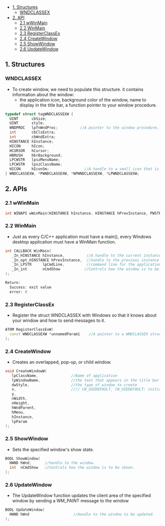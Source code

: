 - [1. Structures](#st)
  - [WNDCLASSEX](#WNDCLASSEX)
- [2. API](#api)
  - [2.1 wWinMain](#wWinMain)
  - [2.2 WinMain](#WinMain)
  - [2.3 RegisterClassEx](#RegisterClassEx)
  - [2.4 CreateWindow](#CreateWindow)
  - [2.5 ShowWindow](#ShowWindow)
  - [2.6 UpdateWindow](#UpdateWindow)

<a name=st></a>
## 1. Structures
<a name=WNDCLASSEX></a>
### WNDCLASSEX
- To create window, we need to populate this structure. it contains information about the window: 
  - the application icon, background color of the window, name to display in the title bar, a function pointer to your window procedure. 
```c++
typedef struct tagWNDCLASSEXW {
  UINT      cbSize;
  UINT      style;
  WNDPROC   lpfnWndProc;          //A pointer to the window procedure.
  int       cbClsExtra;
  int       cbWndExtra;
  HINSTANCE hInstance;
  HICON     hIcon;
  HCURSOR   hCursor;
  HBRUSH    hbrBackground;
  LPCWSTR   lpszMenuName;
  LPCWSTR   lpszClassName;
  HICON     hIconSm;                //A handle to a small icon that is associated with the window class.
} WNDCLASSEXW, *PWNDCLASSEXW, *NPWNDCLASSEXW, *LPWNDCLASSEXW;
```

<a name=api></a>
## 2. APIs

<a name=wWinMain></a>
### 2.1 wWinMain
```c
int WINAPI wWinMain(HINSTANCE hInstance, HINSTANCE hPrevInstance, PWSTR pCmdLine, int nCmdShow);
```
<a name=WinMain></a>
### 2.2 WinMain
- Just as every C/C++ application must have a main(), every Windows desktop application must have a WinMain function.
```c++
int CALLBACK WinMain(
   _In_HINSTANCE hInstance,          //A handle to the current instance of the application.
   _In_opt_HINSTANCE hPrevInstance,  //handle to the previous instance of the application
   _In_LPSTR     lpCmdLine,          //command line for the application, excluding the program name
   _In_int       nCmdShow           //Controls how the window is to be shown.
);

Return: 
  Success: exit value
  error: 0
```
<a name=RegisterClassEx></a>
### 2.3 RegisterClassEx
- Register the struct WNDCLASSEX with Windows so that it knows about your window and how to send messages to it. 
```c++
ATOM RegisterClassExW(
  const WNDCLASSEXW *unnamedParam1    //A pointer to a WNDCLASSEX structure.
);
```

<a name=CreateWindow></a>
### 2.4 CreateWindow
- Creates an overlapped, pop-up, or child window.
```c
void CreateWindowW(
   lpClassName,               //Name of application
   lpWindowName,              //the text that appears in the title bar
   dwStyle,                   //the type of window to create
   x,                         //// CW_USEDEFAULT, CW_USEDEFAULT: initial position (x, y)
   y,
   nWidth,
   nHeight,
   hWndParent,
   hMenu,
   hInstance,
   lpParam
);
```

<a name=ShowWindow></a>
### 2.5 ShowWindow
- Sets the specified window's show state.
```c
BOOL ShowWindow(
  HWND hWnd,      //handle to the window.
  int  nCmdShow   //Controls how the window is to be shown. 
);
```

<a name=UpdateWindow></a>
### 2.6 UpdateWindow
- The UpdateWindow function updates the client area of the specified window by sending a WM_PAINT message to the window
```c
BOOL UpdateWindow(
  HWND hWnd                    //Handle to the window to be updated.
);
```
